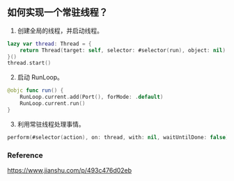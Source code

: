 ## 如何实现一个常驻线程？

1. 创建全局的线程，并启动线程。

```swift
lazy var thread: Thread = {
    return Thread(target: self, selector: #selector(run), object: nil)
}()
thread.start()
```

2. 启动 RunLoop。

```swift
@objc func run() {
    RunLoop.current.add(Port(), forMode: .default)
    RunLoop.current.run()
}
```

3. 利用常驻线程处理事情。

```swift
perform(#selector(action), on: thread, with: nil, waitUntilDone: false)
```



### Reference

https://www.jianshu.com/p/493c476d02eb